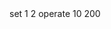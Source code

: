 <SingleCommandList>
    <command>
        <commandName>set</commandName>
        <x>1</x>
        <y>2</y>
    </command>
    <command>
        <commandName>operate</commandName>
        <x>10</x>
        <y>200</y>
    </command>
</SingleCommandList>
